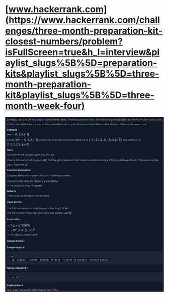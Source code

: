 # [www.hackerrank.com](https://www.hackerrank.com/challenges/three-month-preparation-kit-closest-numbers/problem?isFullScreen=true&h_l=interview&playlist_slugs%5B%5D=preparation-kits&playlist_slugs%5B%5D=three-month-preparation-kit&playlist_slugs%5B%5D=three-month-week-four)

![](/readme.png )